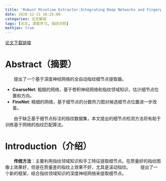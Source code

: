 ```yaml
---
title: 'Robust Minutiae Extractor:Integrating Deep Networks and Fingerprint Domain Knowledge'
date: 2020-12-21 16:25:00
categories: 论文解读
tags: [论文, 深度学习, 指纹识别]
mathjax: true
---
```


[论文下载链接](/documnets/MinutiaeNet.pdf)

# Abstract（摘要）
&emsp;&emsp;提出了一个基于深度神经网络的全自动指纹细节点提取器。
* **CoarseNet**: 粗糙的网络，基于卷积神经网络和指纹领域知识，估计细节点位置和方向。
* **FineNet**: 精细的网络，基于细节点的分数热力图对候选细节点位置进一步改善。

&emsp;&emsp;由于缺乏基于细节点标注的指纹数据集，本文提出的细节点检测方法将有助于训练基于网络的指纹匹配算法。

# Introduction（介绍）
&emsp;&emsp;**传统方法**：主要利用指纹领域知识和手工特征提取细节点。在质量好的指纹图像上效果好，但是在质量差的指纹上效果不好，尤其是滚动指纹。
&emsp;&emsp;提出了一个新的框架，结合指纹领域知识的深度神经网络来提取细节点。
